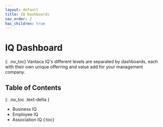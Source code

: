 ```yaml
---
layout: default
title: IQ Dashboards
nav_order: 2
has_children: true
---
```


# IQ Dashboard
{: .no_toc}
Vantaca IQ's different levels are separated by dashboards, each with their own unique offerring and value add for your management company.

## Table of Contents
{: .no_toc .text-delta }

- Business IQ
- Employee IQ
- Association IQ
{:toc}